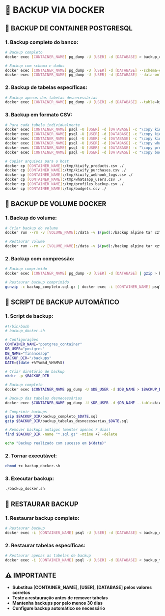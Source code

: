 # 💾 BACKUP VIA DOCKER

## 🔧 **BACKUP DE CONTAINER POSTGRESQL**

### **1. Backup completo do banco:**
```bash
# Backup completo
docker exec [CONTAINER_NAME] pg_dump -U [USER] -d [DATABASE] > backup_completo.sql

# Backup com schema e dados
docker exec [CONTAINER_NAME] pg_dump -U [USER] -d [DATABASE] --schema-only > backup_schema.sql
docker exec [CONTAINER_NAME] pg_dump -U [USER] -d [DATABASE] --data-only > backup_dados.sql
```

### **2. Backup de tabelas específicas:**
```bash
# Backup apenas das tabelas desnecessárias
docker exec [CONTAINER_NAME] pg_dump -U [USER] -d [DATABASE] --table=kiwify_products --table=kiwify_purchases --table=kiwify_webhook_logs --table=whatsapp_users --table=profiles_backup --table=budgets > backup_tabelas_desnecessarias.sql
```

### **3. Backup em formato CSV:**
```bash
# Para cada tabela individualmente
docker exec [CONTAINER_NAME] psql -U [USER] -d [DATABASE] -c "\copy kiwify_products TO '/tmp/kiwify_products.csv' WITH CSV HEADER"
docker exec [CONTAINER_NAME] psql -U [USER] -d [DATABASE] -c "\copy kiwify_purchases TO '/tmp/kiwify_purchases.csv' WITH CSV HEADER"
docker exec [CONTAINER_NAME] psql -U [USER] -d [DATABASE] -c "\copy kiwify_webhook_logs TO '/tmp/kiwify_webhook_logs.csv' WITH CSV HEADER"
docker exec [CONTAINER_NAME] psql -U [USER] -d [DATABASE] -c "\copy whatsapp_users TO '/tmp/whatsapp_users.csv' WITH CSV HEADER"
docker exec [CONTAINER_NAME] psql -U [USER] -d [DATABASE] -c "\copy profiles_backup TO '/tmp/profiles_backup.csv' WITH CSV HEADER"
docker exec [CONTAINER_NAME] psql -U [USER] -d [DATABASE] -c "\copy budgets TO '/tmp/budgets.csv' WITH CSV HEADER"

# Copiar arquivos para o host
docker cp [CONTAINER_NAME]:/tmp/kiwify_products.csv ./
docker cp [CONTAINER_NAME]:/tmp/kiwify_purchases.csv ./
docker cp [CONTAINER_NAME]:/tmp/kiwify_webhook_logs.csv ./
docker cp [CONTAINER_NAME]:/tmp/whatsapp_users.csv ./
docker cp [CONTAINER_NAME]:/tmp/profiles_backup.csv ./
docker cp [CONTAINER_NAME]:/tmp/budgets.csv ./
```

## 🔧 **BACKUP DE VOLUME DOCKER**

### **1. Backup do volume:**
```bash
# Criar backup do volume
docker run --rm -v [VOLUME_NAME]:/data -v $(pwd):/backup alpine tar czf /backup/backup_volume.tar.gz -C /data .

# Restaurar volume
docker run --rm -v [VOLUME_NAME]:/data -v $(pwd):/backup alpine tar xzf /backup/backup_volume.tar.gz -C /data
```

### **2. Backup com compressão:**
```bash
# Backup comprimido
docker exec [CONTAINER_NAME] pg_dump -U [USER] -d [DATABASE] | gzip > backup_completo.sql.gz

# Restaurar backup comprimido
gunzip -c backup_completo.sql.gz | docker exec -i [CONTAINER_NAME] psql -U [USER] -d [DATABASE]
```

## 🔧 **SCRIPT DE BACKUP AUTOMÁTICO**

### **1. Script de backup:**
```bash
#!/bin/bash
# backup_docker.sh

# Configurações
CONTAINER_NAME="postgres_container"
DB_USER="postgres"
DB_NAME="financeapp"
BACKUP_DIR="/backups"
DATE=$(date +%Y%m%d_%H%M%S)

# Criar diretório de backup
mkdir -p $BACKUP_DIR

# Backup completo
docker exec $CONTAINER_NAME pg_dump -U $DB_USER -d $DB_NAME > $BACKUP_DIR/backup_completo_$DATE.sql

# Backup das tabelas desnecessárias
docker exec $CONTAINER_NAME pg_dump -U $DB_USER -d $DB_NAME --table=kiwify_products --table=kiwify_purchases --table=kiwify_webhook_logs --table=whatsapp_users --table=profiles_backup --table=budgets > $BACKUP_DIR/backup_tabelas_desnecessarias_$DATE.sql

# Comprimir backups
gzip $BACKUP_DIR/backup_completo_$DATE.sql
gzip $BACKUP_DIR/backup_tabelas_desnecessarias_$DATE.sql

# Remover backups antigos (manter apenas 7 dias)
find $BACKUP_DIR -name "*.sql.gz" -mtime +7 -delete

echo "Backup realizado com sucesso em $(date)"
```

### **2. Tornar executável:**
```bash
chmod +x backup_docker.sh
```

### **3. Executar backup:**
```bash
./backup_docker.sh
```

## 🔧 **RESTAURAR BACKUP**

### **1. Restaurar backup completo:**
```bash
# Restaurar backup
docker exec -i [CONTAINER_NAME] psql -U [USER] -d [DATABASE] < backup_completo.sql
```

### **2. Restaurar tabelas específicas:**
```bash
# Restaurar apenas as tabelas de backup
docker exec -i [CONTAINER_NAME] psql -U [USER] -d [DATABASE] < backup_tabelas_desnecessarias.sql
```

## ⚠️ **IMPORTANTE**

- **Substitua [CONTAINER_NAME], [USER], [DATABASE] pelos valores corretos**
- **Teste a restauração antes de remover tabelas**
- **Mantenha backups por pelo menos 30 dias**
- **Configure backup automático se necessário**
